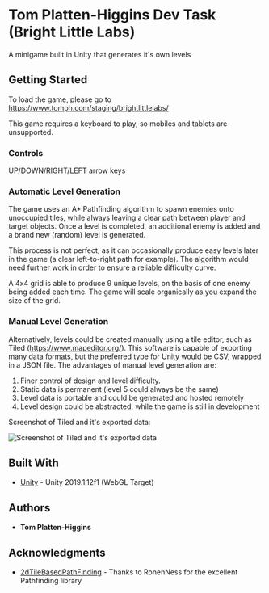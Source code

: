 # Tom Platten-Higgins Dev Task (Bright Little Labs)

A minigame built in Unity that generates it's own levels

## Getting Started

To load the game, please go to https://www.tomph.com/staging/brightlittlelabs/

This game requires a keyboard to play, so mobiles and tablets are unsupported.

### Controls

UP/DOWN/RIGHT/LEFT arrow keys

### Automatic Level Generation

The game uses an A* Pathfinding algorithm to spawn enemies onto unoccupied tiles, while always leaving a clear path between player and target objects.  Once a level is completed, an additional enemy is added and a brand new (random) level is generated.

This process is not perfect, as it can occasionally produce easy levels later in the game (a clear left-to-right path for example).  The algorithm would need further work in order to ensure a reliable difficulty curve. 

A 4x4 grid is able to produce 9 unique levels, on the basis of one enemy being added each time. The game will scale organically as you expand the size of the grid.  


### Manual Level Generation

Alternatively, levels could be created manually using a tile editor, such as Tiled (https://www.mapeditor.org/).  This software is capable of exporting many data formats, but the preferred type for Unity would be CSV, wrapped in a JSON file.  The advantages of manual level generation are:

1.  Finer control of design and level difficulty.
2.  Static data is permanent (level 5 could always be the same)
3.  Level data is portable and could be generated and hosted remotely  
4.  Level design could be abstracted, while the game is still in development

Screenshot of Tiled and it's exported data:

![Screenshot of Tiled and it's exported data](https://www.tomph.com/staging/brightlittlelabs/Github/tiled_level_editor.png)

## Built With

* [Unity](http://www.unity3d.com) - Unity 2019.1.12f1 (WebGL Target)

## Authors

* **Tom Platten-Higgins**

## Acknowledgments

* [2dTileBasedPathFinding](https://github.com/RonenNess/UnityUtils/tree/master/Controls/PathFinding/2dTileBasedPathFinding) - Thanks to RonenNess for the excellent Pathfinding library

